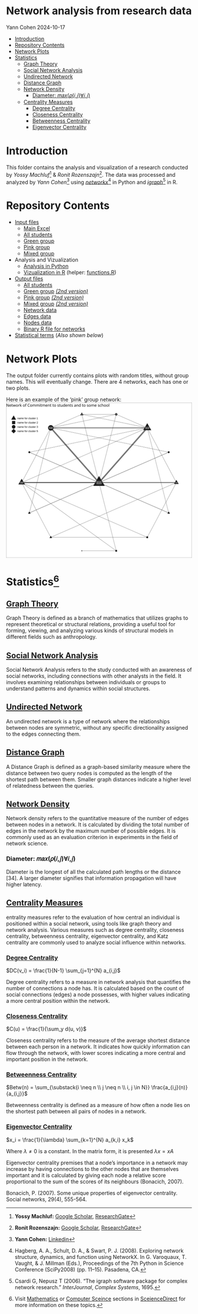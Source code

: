 # Network analysis from research data
Yann Cohen
2024-10-17

- [Introduction](#introduction)
- [Repository Contents](#repository-contents)
- [Network Plots](#network-plots)
- [Statistics](#statisticssceiencedirect)
  - [Graph Theory](#graph-theory)
  - [Social Network Analysis](#social-network-analysis)
  - [Undirected Network](#undirected-network)
  - [Distance Graph](#distance-graph)
  - [Network Density](#network-density)
    - [Diameter: 𝑚𝑎𝑥(𝜌(𝑖,𝑗)∀𝑖,𝑗)](#diameter-𝑚𝑎𝑥𝜌𝑖𝑗𝑖𝑗)
  - [Centrality Measures](#centrality-measures)
    - [Degree Centrality](#degree-centrality)
    - [Closeness Centrality](#closeness-centrality)
    - [Betweenness Centrality](#betweenness-centrality)
    - [Eigenvector Centrality](#eigenvector-centrality)

# Introduction

This folder contains the analysis and visualization of a research
conducted by *Yossy Machluf*[^1] & *Ronit Rozenszajn*[^2]. The data was
processed and analyzed by *Yann Cohen*[^3] using
[*networkx*](https://networkx.org/)[^4] in Python and
[*igraph*](https://igraph.org)[^5] in R.

# Repository Contents

- [Input files](input%20files/)
  - [Main Excel](input%20files/matrixcorrect.xlsx)
  - [All students](input%20files/all.csv)
  - [Green group](input%20files/greens.csv)
  - [Pink group](input%20files/pinks.csv)
  - [Mixed group](input%20files/hetero.csv)
- Analysis and Vizualization
  - [Analysis in Python](Network%20analysis.py)
  - [Vizualization in R](main%20generator.R) (helper:
    [functions.R](functions.R))
- [Output files](output%20files/)
  - [All students](output%20files/all_svg.svg)
  - [Green group](output%20files/greens_svg.svg) [*(2nd
    version)*](output%20files/net_greens.png)
  - [Pink group](output%20files/pinks_svg.svg) [*(2nd
    version)*](output%20files/net_pinks2.png)
  - [Mixed group](output%20files/hetero_svg.svg) [*(2nd
    version)*](output%20files/net_hetero2.png)
  - [Network data](output%20files/Network_df.csv)
  - [Edges data](output%20files/Edges_df.csv)
  - [Nodes data](output%20files/Nodes_df.csv)
  - [Binary R file for networks](networks_full.rds)
- [Statistical terms](statistical%20terms.md) (*Also shown below*)

# Network Plots

The output folder currently contains plots with random titles, without
group names. This will eventually change. There are 4 networks, each has
one or two plots.

Here is an example of the ‘pink’ group network:
![](output%20files/pinks_svg.svg)

# Statistics[^6]

## [Graph Theory](https://www.sciencedirect.com/topics/computer-science/graph-theory)

Graph Theory is defined as a branch of mathematics that utilizes graphs
to represent theoretical or structural relations, providing a useful
tool for forming, viewing, and analyzing various kinds of structural
models in different fields such as anthropology.

## [Social Network Analysis](https://www.sciencedirect.com/topics/social-sciences/social-network-analysis)

Social Network Analysis refers to the study conducted with an awareness
of social networks, including connections with other analysts in the
field. It involves examining relationships between individuals or groups
to understand patterns and dynamics within social structures.

## [Undirected Network](https://www.sciencedirect.com/topics/computer-science/undirected-network)

An undirected network is a type of network where the relationships
between nodes are symmetric, without any specific directionality
assigned to the edges connecting them.

## [Distance Graph](https://www.sciencedirect.com/topics/computer-science/distance-graph)

A Distance Graph is defined as a graph-based similarity measure where
the distance between two query nodes is computed as the length of the
shortest path between them. Smaller graph distances indicate a higher
level of relatedness between the queries.

## [Network Density](https://www.sciencedirect.com/topics/computer-science/network-density)

Network density refers to the quantitative measure of the number of
edges between nodes in a network. It is calculated by dividing the total
number of edges in the network by the maximum number of possible edges.
It is commonly used as an evaluation criterion in experiments in the
field of network science.

### Diameter: 𝑚𝑎𝑥(𝜌(𝑖,𝑗)∀𝑖,𝑗)

Diameter is the longest of all the calculated path lengths or the
distance \[34\]. A larger diameter signifies that information
propagation will have higher latency.

## [Centrality Measures](https://www.sciencedirect.com/topics/computer-science/centrality-measure)

entrality measures refer to the evaluation of how central an individual
is positioned within a social network, using tools like graph theory and
network analysis. Various measures such as degree centrality, closeness
centrality, betweenness centrality, eigenvector centrality, and Katz
centrality are commonly used to analyze social influence within
networks.

### [Degree Centrality](https://www.sciencedirect.com/topics/computer-science/degree-centrality)

$DC(v_i) = \frac{1}{N-1} \sum_{j=1}^{N} a_{i,j}$

Degree centrality refers to a measure in network analysis that
quantifies the number of connections a node has. It is calculated based
on the count of social connections (edges) a node possesses, with higher
values indicating a more central position within the network.

### [Closeness Centrality](https://www.sciencedirect.com/topics/computer-science/closeness-centrality)

$C(u) = \frac{1}{\sum_y d(u, v)}$

Closeness centrality refers to the measure of the average shortest
distance between each person in a network. It indicates how quickly
information can flow through the network, with lower scores indicating a
more central and important position in the network.

### [Betweenness Centrality](https://www.sciencedirect.com/topics/computer-science/betweenness-centrality)

$Betw(n) = \sum_{\substack{i \neq n \\ j \neq n \\ i, j \in N}} \frac{a_{i,j}(n)}{a_{i,j}}$

Betweenness centrality is defined as a measure of how often a node lies
on the shortest path between all pairs of nodes in a network.

### [Eigenvector Centrality](https://www.sciencedirect.com/topics/mathematics/eigenvector)

$x_i = \frac{1}{\lambda} \sum_{k=1}^{N} a_{k,i} x_k$

Where $\lambda ≠ 0$ is a constant. In the matrix form, it is presented
$\lambda x = xA$

Eigenvector centrality premises that a node’s importance in a network
may increase by having connections to the other nodes that are
themselves important and it is calculated by giving each node a relative
score proportional to the sum of the scores of its neighbours (Bonacich,
2007).

Bonacich, P. (2007). Some unique properties of eigenvector centrality.
Social networks, 29(4), 555-564.

[^1]: **Yossy Machluf:** [Google
    Scholar](https://scholar.google.com/citations?user=ca8kGR4AAAAJ),
    [ResearchGate](https://www.researchgate.net/profile/Yossy-Machluf)

[^2]: **Ronit Rozenszajn:** [Google
    Scholar](https://scholar.google.com/citations?user=TTlKgE8AAAAJ),
    [ResearchGate](https://www.researchgate.net/profile/Ronit-Rozenszajn)

[^3]: **Yann Cohen:**
    [Linkedin](https://www.linkedin.com/in/yann-cohen-tourman/)

[^4]: Hagberg, A. A., Schult, D. A., & Swart, P. J. (2008). Exploring
    network structure, dynamics, and function using NetworkX. In G.
    Varoquaux, T. Vaught, & J. Millman (Eds.), Proceedings of the 7th
    Python in Science Conference (SciPy2008) (pp. 11–15). Pasadena, CA.

[^5]: Csardi G, Nepusz T (2006). “The igraph software package for
    complex network research.” *InterJournal*, *Complex Systems*, 1695.

[^6]: Visit
    [Mathematics](https://www.sciencedirect.com/topics/mathematics/) or
    [Computer
    Sceince](https://www.sciencedirect.com/topics/computer-science/)
    sections in [SceienceDirect](https://www.sciencedirect.com/topics/)
    for more information on these topics.
